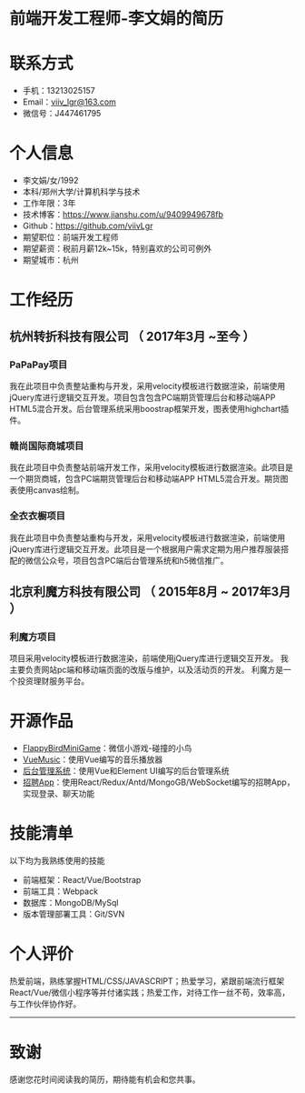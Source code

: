 # 前端开发工程师-李文娟的简历

# 联系方式
- 手机：13213025157
- Email：viiv_lgr@163.com
- 微信号：J447461795

# 个人信息
 - 李文娟/女/1992
 - 本科/郑州大学/计算机科学与技术 
 - 工作年限：3年
 - 技术博客：https://www.jianshu.com/u/9409949678fb
 - Github：https://github.com/viivLgr
 - 期望职位：前端开发工程师
 - 期望薪资：税前月薪12k~15k，特别喜欢的公司可例外
 - 期望城市：杭州

# 工作经历

## 杭州转折科技有限公司 （ 2017年3月 ~至今 ）
###  PaPaPay项目
我在此项目中负责整站重构与开发，采用velocity模板进行数据渲染，前端使用jQuery库进行逻辑交互开发。项目包含包含PC端期货管理后台和移动端APP HTML5混合开发。后台管理系统采用boostrap框架开发，图表使用highchart插件。
### 赣尚国际商城项目 
我在此项目中负责整站前端开发工作，采用velocity模板进行数据渲染。此项目是一个期货商城，包含PC端期货管理后台和移动端APP HTML5混合开发。期货图表使用canvas绘制。
### 全衣衣橱项目
我在此项目中负责整站重构与开发，采用velocity模板进行数据渲染，前端使用jQuery库进行逻辑交互开发。此项目是一个根据用户需求定期为用户推荐服装搭配的微信公众号，项目包含PC端后台管理系统和h5微信推广。
  
## 北京利魔方科技有限公司 （ 2015年8月 ~ 2017年3月 ）

### 利魔方项目 
项目采用velocity模板进行数据渲染，前端使用jQuery库进行逻辑交互开发。
我主要负责网站pc端和移动端页面的改版与维护，以及活动页的开发。
利魔方是一个投资理财服务平台。

# 开源作品
 - [FlappyBirdMiniGame](https://github.com/viivLgr/FlappyBirdMiniGame)：微信小游戏-碰撞的小鸟
  - [VueMusic](https://github.com/viivLgr/vue-music)：使用Vue编写的音乐播放器
- [后台管理系统](https://github.com/viivLgr/BackManager)：使用Vue和Element UI编写的后台管理系统
- [招聘App](https://github.com/viivLgr/imooc-react-chat)：使用React/Redux/Antd/MongoGB/WebSocket编写的招聘App，实现登录、聊天功能
    
# 技能清单
以下均为我熟练使用的技能
- 前端框架：React/Vue/Bootstrap
- 前端工具：Webpack
- 数据库：MongoDB/MySql
- 版本管理部署工具：Git/SVN

# 个人评价

热爱前端，熟练掌握HTML/CSS/JAVASCRIPT；热爱学习，紧跟前端流行框架React/Vue/微信小程序等并付诸实践；热爱工作，对待工作一丝不苟，效率高，与工作伙伴协作好。
      
---      
# 致谢
感谢您花时间阅读我的简历，期待能有机会和您共事。
      